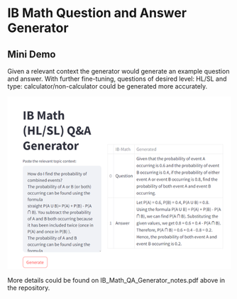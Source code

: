 # IB Math Question and Answer Generator
## Mini Demo 
Given a relevant context the generator would generate an example question and answer.
With further fine-tuning, questions of desired level: HL/SL and type: calculator/non-calculator could be generated more accurately. 

![prob_demo_pic.png](prob_demo_pic.png) 

More details could be found on IB_Math_QA_Generator_notes.pdf above in the repository. 
